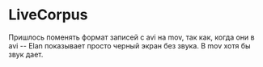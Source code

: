 # LiveCorpus
Пришлось поменять формат записей с avi на mov, так как, когда они в avi -- Elan показывает просто черный экран без звука. В mov хотя бы звук дает. 
